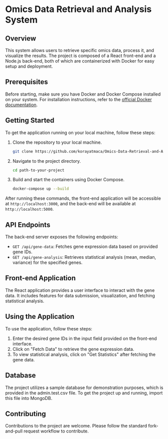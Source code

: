 # Omics Data Retrieval and Analysis System

## Overview

This system allows users to retrieve specific omics data, process it, and visualize the results. The project is composed of a React front-end and a Node.js back-end, both of which are containerized with Docker for easy setup and deployment.

## Prerequisites

Before starting, make sure you have Docker and Docker Compose installed on your system. For installation instructions, refer to the [official Docker documentation](https://docs.docker.com/get-docker/).

## Getting Started

To get the application running on your local machine, follow these steps:

1. Clone the repository to your local machine.
   ```sh
   git clone https://github.com/korayatmaca/Omics-Data-Retrieval-and-Analysis-System
   ```
2. Navigate to the project directory.
   ```sh
   cd path-to-your-project
   ```
3. Build and start the containers using Docker Compose.
   ```sh
   docker-compose up --build
   ```

After running these commands, the front-end application will be accessible at `http://localhost:3000`, and the back-end will be available at `http://localhost:5000`.

## API Endpoints

The back-end server exposes the following endpoints:

- `GET /api/gene-data`: Fetches gene expression data based on provided gene IDs.
- `GET /api/gene-analysis`: Retrieves statistical analysis (mean, median, variance) for the specified genes.

## Front-end Application

The React application provides a user interface to interact with the gene data. It includes features for data submission, visualization, and fetching statistical analysis.

## Using the Application

To use the application, follow these steps:

1. Enter the desired gene IDs in the input field provided on the front-end interface.
2. Click on "Fetch Data" to retrieve the gene expression data.
3. To view statistical analysis, click on "Get Statistics" after fetching the gene data.

## Database

The project utilizes a sample database for demonstration purposes, which is provided in the admin.test.csv file. To get the project up and running, import this file into MongoDB.

## Contributing

Contributions to the project are welcome. Please follow the standard fork-and-pull request workflow to contribute.